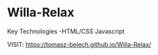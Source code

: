 # Willa-Relax

Key Technologies
-HTML/CSS
Javascript

VISIT:
https://tomasz-belech.github.io/Willa-Relax/
